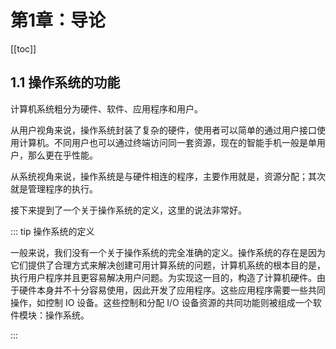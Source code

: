# 第1章：导论

[[toc]]
## 1.1 操作系统的功能

计算机系统粗分为硬件、软件、应用程序和用户。

从用户视角来说，操作系统封装了复杂的硬件，使用者可以简单的通过用户接口使用计算机。不同用户也可以通过终端访问同一套资源，现在的智能手机一般是单用户，那么更在乎性能。

从系统视角来说，操作系统是与硬件相连的程序，主要作用就是，资源分配；其次就是管理程序的执行。

接下来提到了一个关于操作系统的定义，这里的说法非常好。

::: tip 操作系统的定义

一般来说，我们没有一个关于操作系统的完全准确的定义。操作系统的存在是因为它们提供了合理方式来解决创建可用计算系统的问题，计算机系统的根本目的是，执行用户程序并且更容易解决用户问题。为实现这一目的，构造了计算机硬件。由于硬件本身并不十分容易使用，因此开发了应用程序。这些应用程序需要一些共同操作，如控制 IO 设备。这些控制和分配 I/O 设备资源的共同功能则被组成一个软件模块：操作系统。

:::
